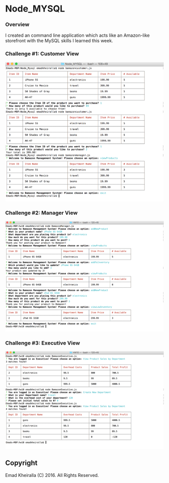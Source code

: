 # Node_MYSQL

### Overview

I created an command line application which acts like an Amazon-like storefront with the MySQL skills I learned this week.

### Challenge #1: Customer View 
![Screenshot 1][logo1]

[logo1]: https://github.com/emadkheiralla/Node_MYSQL/blob/master/newSS2.png "Logo Title Text 1"

### Challenge #2: Manager View 
![Screenshot 2][logo2]

[logo2]: https://github.com/emadkheiralla/Node_MYSQL/blob/master/SS1.png "Logo Title Text 2"

### Challenge #3: Executive View
![Screenshot 3][logo3]

[logo3]: https://github.com/emadkheiralla/Node_MYSQL/blob/master/SS3.png "Logo Title Text 3"

## Copyright
Emad Kheiralla (C) 2016. All Rights Reserved.
